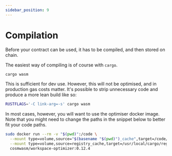 ```yaml
---
sidebar_position: 9
---
```


# Compilation

Before your contract can be used, it has to be compiled, and then stored on chain.

The easiest way of compiling is of course with `cargo`.

```sh
cargo wasm
```

This is sufficient for dev use. However, this will not be optimised, and in production gas costs matter. It's possible
to strip unnecessary code and produce a more lean build like so:

```sh
RUSTFLAGS='-C link-arg=-s' cargo wasm
```

In most cases, however, you will want to use the optimiser docker image. Note that you might need to change the paths in
the snippet below to better fit your code paths.

```sh
sudo docker run --rm -v "$(pwd)":/code \
  --mount type=volume,source="$(basename "$(pwd)")_cache",target=/code/target \
  --mount type=volume,source=registry_cache,target=/usr/local/cargo/registry \
  cosmwasm/workspace-optimizer:0.12.4
```
